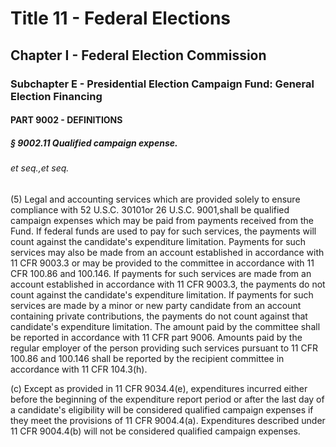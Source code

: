 
# Title 11 - Federal Elections
## Chapter I - Federal Election Commission
### Subchapter E - Presidential Election Campaign Fund: General Election Financing
#### PART 9002 - DEFINITIONS
##### § 9002.11 Qualified campaign expense.
###### et seq.,et seq.

(5) Legal and accounting services which are provided solely to ensure compliance with 52 U.S.C. 30101or 26 U.S.C. 9001,shall be qualified campaign expenses which may be paid from payments received from the Fund. If federal funds are used to pay for such services, the payments will count against the candidate's expenditure limitation. Payments for such services may also be made from an account established in accordance with 11 CFR 9003.3 or may be provided to the committee in accordance with 11 CFR 100.86 and 100.146. If payments for such services are made from an account established in accordance with 11 CFR 9003.3, the payments do not count against the candidate's expenditure limitation. If payments for such services are made by a minor or new party candidate from an account containing private contributions, the payments do not count against that candidate's expenditure limitation. The amount paid by the committee shall be reported in accordance with 11 CFR part 9006. Amounts paid by the regular employer of the person providing such services pursuant to 11 CFR 100.86 and 100.146 shall be reported by the recipient committee in accordance with 11 CFR 104.3(h).

(c) Except as provided in 11 CFR 9034.4(e), expenditures incurred either before the beginning of the expenditure report period or after the last day of a candidate's eligibility will be considered qualified campaign expenses if they meet the provisions of 11 CFR 9004.4(a). Expenditures described under 11 CFR 9004.4(b) will not be considered qualified campaign expenses.
